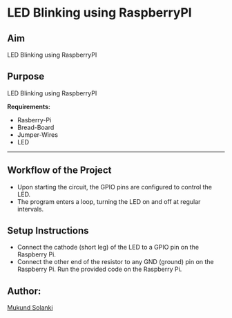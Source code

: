 # LED Blinking using RaspberryPI

## Aim
LED Blinking using RaspberryPI

## Purpose
LED Blinking using RaspberryPI

**Requirements:**
- Rasberry-Pi
- Bread-Board
- Jumper-Wires
- LED
---
## Workflow of the Project

- Upon starting the circuit, the GPIO pins are configured to control the LED.
- The program enters a loop, turning the LED on and off at regular intervals.

## Setup Instructions
- Connect the cathode (short leg) of the LED to a GPIO pin on the Raspberry Pi.
- Connect the other end of the resistor to any GND (ground) pin on the Raspberry Pi.
Run the provided code on the Raspberry Pi.

## Author:
<a href="https://github.com/mukundsolanki">Mukund Solanki</a>